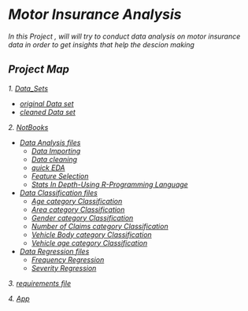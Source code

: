 # *Motor Insurance Analysis*


*In this Project , will will try to conduct data analysis on motor insurance data in order to get insights that help the descion making*


## *Project Map*

*1.* [*Data_Sets*](https://github.com/omars1234/Insurance_Analysis/tree/3368d590568e6e27b8103748e6750329f86cbf2b/Data_Sets)

* [*original Data set*](https://github.com/omars1234/Insurance_Analysis/blob/3368d590568e6e27b8103748e6750329f86cbf2b/Data_Sets/data_car.csv)
* [*cleaned Data set*](https://github.com/omars1234/Insurance_Analysis/blob/3368d590568e6e27b8103748e6750329f86cbf2b/Data_Sets/cleand_df.csv)


*2.* [*NotBooks*](https://github.com/omars1234/Insurance_Analysis/tree/3368d590568e6e27b8103748e6750329f86cbf2b/Notebooks)

* [*Data Analysis files*](https://github.com/omars1234/Insurance_Analysis/tree/3368d590568e6e27b8103748e6750329f86cbf2b/Notebooks/Data_Analysis)
  * [*Data Importing*](https://github.com/omars1234/Insurance_Analysis/blob/3368d590568e6e27b8103748e6750329f86cbf2b/Notebooks/Data_Analysis/1_DataImporting.ipynb)
  * [*Data cleaning*](https://github.com/omars1234/Insurance_Analysis/blob/3368d590568e6e27b8103748e6750329f86cbf2b/Notebooks/Data_Analysis/2_DataCleaning%26Preperations.ipynb)
  * [*quick EDA*](https://github.com/omars1234/Insurance_Analysis/blob/3368d590568e6e27b8103748e6750329f86cbf2b/Notebooks/Data_Analysis/3_EDA.ipynb)
  * [*Feature Selection*](https://github.com/omars1234/Insurance_Analysis/blob/3368d590568e6e27b8103748e6750329f86cbf2b/Notebooks/Data_Analysis/4_FeatureSelection.ipynb)
  * [*Stats In Depth-Using R-Programming Language*](https://github.com/omars1234/Insurance_Analysis/blob/3368d590568e6e27b8103748e6750329f86cbf2b/Notebooks/Data_Analysis/stats.ipynb)
* [*Data Classification files*](https://github.com/omars1234/Insurance_Analysis/tree/3368d590568e6e27b8103748e6750329f86cbf2b/Notebooks/Data_Classification)
  * [*Age category Classification*](https://github.com/omars1234/Insurance_Analysis/blob/3368d590568e6e27b8103748e6750329f86cbf2b/Notebooks/Data_Classification/agecat_classifier_param.ipynb)
  * [*Area category Classification*](https://github.com/omars1234/Insurance_Analysis/blob/3368d590568e6e27b8103748e6750329f86cbf2b/Notebooks/Data_Classification/area_classifier_param.ipynb)
  * [*Gender category Classification*](https://github.com/omars1234/Insurance_Analysis/blob/3368d590568e6e27b8103748e6750329f86cbf2b/Notebooks/Data_Classification/gender_classifier_param.ipynb)
  * [*Number of Claims category Classification*](https://github.com/omars1234/Insurance_Analysis/blob/3368d590568e6e27b8103748e6750329f86cbf2b/Notebooks/Data_Classification/numberofclaims_classifier_param.ipynb)
  * [*Vehicle Body category Classification*](https://github.com/omars1234/Insurance_Analysis/blob/3368d590568e6e27b8103748e6750329f86cbf2b/Notebooks/Data_Classification/veh_body_classifier_param.ipynb)
  * [*Vehicle age category Classification*](https://github.com/omars1234/Insurance_Analysis/blob/3368d590568e6e27b8103748e6750329f86cbf2b/Notebooks/Data_Classification/vehicleage_classifier_param.ipynb)
* [*Data Regression files*](https://github.com/omars1234/Insurance_Analysis/tree/3368d590568e6e27b8103748e6750329f86cbf2b/Notebooks/Data_Regression)
  * [*Frequency Regression*](https://github.com/omars1234/Insurance_Analysis/blob/3368d590568e6e27b8103748e6750329f86cbf2b/Notebooks/Data_Regression/5_DataModelling_FrequencyFeature.ipynb)
  * [*Severity Regression*](https://github.com/omars1234/Insurance_Analysis/blob/3368d590568e6e27b8103748e6750329f86cbf2b/Notebooks/Data_Regression/6_DataModelling_SeverityFeature.ipynb)


*3.* [*requirements file*]()

*4.* [*App*]()

